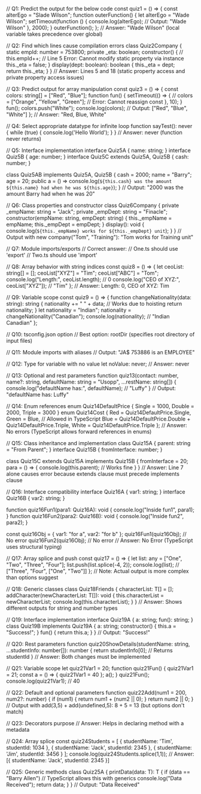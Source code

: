 // Q1: Predict the output for the below code
const quiz1 = () => {
  const alterEgo = "Slade Wilson";
  function outerFunction() {
      let alterEgo = "Wade Wilson";
      setTimeout(function () {
          console.log(alterEgo); // Output: "Wade Wilson"
      }, 2000);
  }
  outerFunction();
};
// Answer: "Wade Wilson" (local variable takes precedence over global)

// Q2: Find which lines cause compilation errors
class Quiz2Company {
  static empId: number = 753800;
  private _eta: boolean;
  constructor() {
      // this.empId++; // Line 5 Error: Cannot modify static property via instance
      this._eta = false;
  }
  display(dept: boolean): boolean {
      this._eta = dept;    
      return this._eta;
  }
}
// Answer: Lines 5 and 18 (static property access and private property access issues)

// Q3: Predict output for array manipulation
const quiz3 = () => {
  const colors: string[] = ["Red", "Blue"];
  function fun() {
      setTimeout(() => {
          // colors = ["Orange", "Yellow", "Green"]; // Error: Cannot reassign const
      }, 10);
  }
  fun();
  colors.push("White");
  console.log(colors); // Output: ["Red", "Blue", "White"]
};
// Answer: "Red, Blue, White"

// Q4: Select appropriate datatype for infinite loop
function sayTest(): never {
  while (true) {
      console.log('Hello World');
  }
}
// Answer: never (function never returns)

// Q5: Interface implementation
interface Quiz5A { name: string; }
interface Quiz5B { age: number; }
interface Quiz5C extends Quiz5A, Quiz5B { cash: number; }

class Quiz5AB implements Quiz5A, Quiz5B {
  cash = 2000;
  name = "Barry";
  age = 20;
  public a = () => console.log(`${this.cash} was the amount ${this.name} had when he was ${this.age}`);
}
// Output: "2000 was the amount Barry had when he was 20"

// Q6: Class properties and constructor
class Quiz6Company {
  private _empName: string = "Jack";
  private _empDept: string = "Finacle";
  constructor(empName: string, empDept: string) {
      this._empName = empName;
      this._empDept = empDept;
  }
  display(): void {
      console.log(`${this._empName} works for ${this._empDept} unit`);
  }
}
// Output with new company("Tom", "Training"): "Tom works for Training unit"

// Q7: Module imports/exports
// Correct answer:
// One.ts should use 'export' 
// Two.ts should use 'import'

// Q8: Array behavior with string indices
const quiz8 = () => {
  let ceoList: string[] = [];
  ceoList["XYZ"] = "Tim";
  ceoList["ABC"] = "Tom";
  console.log("Length:", ceoList.length); // 0
  console.log("CEO of XYZ:", ceoList["XYZ"]); // "Tim"
};
// Answer: Length: 0, CEO of XYZ: Tim

// Q9: Variable scope
const quiz9 = () => {
  function changeNationality(data: string): string {
      nationality += " " + data; // Works due to hoisting
      return nationality;
  }
  let nationality = "Indian";
  nationality = changeNationality("Canadian");
  console.log(nationality); // "Indian Canadian"
};

// Q10: tsconfig.json option
// Best option: rootDir (specifies root directory of input files)

// Q11: Module imports with aliases
// Output: "JA$ 753886 is an EMPLOYEE"

// Q12: Type for variable with no value
let noValue: never;
// Answer: never

// Q13: Optional and rest parameters
function quiz13(contact: number, name?: string, defaultName: string = "Usopp", ...restName: string[]) {
  console.log("defaultName has:", defaultName); // "Luffy"
}
// Output: "defaultName has: Luffy"

// Q14: Enum references
enum Quiz14DefaultPrice { Single = 1000, Double = 2000, Triple = 3000 }
enum Quiz14Cost { 
  Red = Quiz14DefaultPrice.Single, 
  Green = Blue, // Allowed in TypeScript
  Blue = Quiz14DefaultPrice.Double + Quiz14DefaultPrice.Triple,
  White = Quiz14DefaultPrice.Triple 
};
// Answer: No errors (TypeScript allows forward references in enums)

// Q15: Class inheritance and implementation
class Quiz15A {
  parent: string = "From Parent";
}
interface Quiz15B { fromInterface: number; }

class Quiz15C extends Quiz15A implements Quiz15B {
  fromInterface = 20;
  para = () => {
      console.log(this.parent); // Works fine
  }
}
// Answer: Line 7 alone causes error because extends clause must precede implements clause

// Q16: Interface compatibility
interface Quiz16A { var1: string; }
interface Quiz16B { var2: string; }

function quiz16Fun1(para1: Quiz16A): void {
  console.log("Inside fun1", para1);
}
function quiz16Fun2(para2: Quiz16B): void {
  console.log("Inside fun2", para2);
}

const quiz16Obj = { var1: "for a", var2: "for b" };
quiz16Fun1(quiz16Obj); // No error
quiz16Fun2(quiz16Obj); // No error
// Answer: No Error (TypeScript uses structural typing)

// Q17: Array splice and push
const quiz17 = () => {
  let list: any = ["One", "Two", "Three", "Four"];
  list.push(list.splice(-4, 2));
  console.log(list); // ["Three", "Four", ["One", "Two"]]
};
// Note: Actual output is more complex than options suggest

// Q18: Generic classes
class Quiz18Friends<T> {
  characterList: T[] = [];
  addCharacter(newCharacterList: T[]): void {
      this.characterList = newCharacterList;
      console.log(this.characterList);
  }
}
// Answer: Shows different outputs for string and number types

// Q19: Interface implementation
interface Quiz19A {
  a: string;
  fun(): string;
}
class Quiz19B implements Quiz19A {
  a: string;
  constructor() {
      this.a = "Success!";
  }
  fun() {
      return this.a;
  }
}
// Output: "Success!"

// Q20: Rest parameters
function quiz20ShowDetails(studentName: string, ...studentInfo: number[]): number {
  return studentInfo[0]; // Returns studentId
}
// Answer: Both changes must be implemented

// Q21: Variable scope
let quiz21Var1 = 20;
function quiz21Fun() {
  quiz21Var1 = 21;
  const a = () => { quiz21Var1 = 40 };
  a();
}
quiz21Fun();
console.log(quiz21Var1); // 40

// Q22: Default and optional parameters
function quiz22Add(num1 = 200, num2?: number) {
  if (num1) {
      return num1 + (num2 || 0);
  }
  return num2 || 0;
}
// Output with add(3,5) + add(undefined,5): 8 + 5 = 13 (but options don't match)

// Q23: Decorators purpose
// Answer: Helps in declaring method with a metadata

// Q24: Array splice
const quiz24Students = [
  { studentName: 'Tim', studentId: 1034 },
  { studentName: 'Jack', studentId: 2345 },
  { studentName: 'Jim', studentId: 3456 } 
];
console.log(quiz24Students.splice(1,1));
// Answer: [{ studentName: 'Jack', studentId: 2345 }]

// Q25: Generic methods
class Quiz25A {
  printData<T>(data: T): T {
      if (data == "Barry Allen") // TypeScript allows this with generics
          console.log("Data Received");
      return data;
  }
}
// Output: "Data Received"